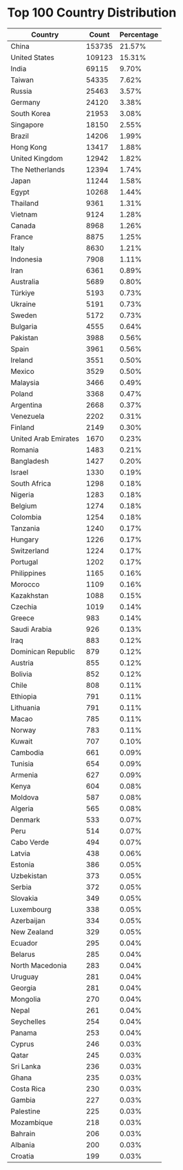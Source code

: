 # Top 100 Country Distribution
| Country | Count | Percentage |
|----|----|----|
| China | 153735 | 21.57% |
| United States | 109123 | 15.31% |
| India | 69115 | 9.70% |
| Taiwan | 54335 | 7.62% |
| Russia | 25463 | 3.57% |
| Germany | 24120 | 3.38% |
| South Korea | 21953 | 3.08% |
| Singapore | 18150 | 2.55% |
| Brazil | 14206 | 1.99% |
| Hong Kong | 13417 | 1.88% |
| United Kingdom | 12942 | 1.82% |
| The Netherlands | 12394 | 1.74% |
| Japan | 11244 | 1.58% |
| Egypt | 10268 | 1.44% |
| Thailand | 9361 | 1.31% |
| Vietnam | 9124 | 1.28% |
| Canada | 8968 | 1.26% |
| France | 8875 | 1.25% |
| Italy | 8630 | 1.21% |
| Indonesia | 7908 | 1.11% |
| Iran | 6361 | 0.89% |
| Australia | 5689 | 0.80% |
| Türkiye | 5193 | 0.73% |
| Ukraine | 5191 | 0.73% |
| Sweden | 5172 | 0.73% |
| Bulgaria | 4555 | 0.64% |
| Pakistan | 3988 | 0.56% |
| Spain | 3961 | 0.56% |
| Ireland | 3551 | 0.50% |
| Mexico | 3529 | 0.50% |
| Malaysia | 3466 | 0.49% |
| Poland | 3368 | 0.47% |
| Argentina | 2668 | 0.37% |
| Venezuela | 2202 | 0.31% |
| Finland | 2149 | 0.30% |
| United Arab Emirates | 1670 | 0.23% |
| Romania | 1483 | 0.21% |
| Bangladesh | 1427 | 0.20% |
| Israel | 1330 | 0.19% |
| South Africa | 1298 | 0.18% |
| Nigeria | 1283 | 0.18% |
| Belgium | 1274 | 0.18% |
| Colombia | 1254 | 0.18% |
| Tanzania | 1240 | 0.17% |
| Hungary | 1226 | 0.17% |
| Switzerland | 1224 | 0.17% |
| Portugal | 1202 | 0.17% |
| Philippines | 1165 | 0.16% |
| Morocco | 1109 | 0.16% |
| Kazakhstan | 1088 | 0.15% |
| Czechia | 1019 | 0.14% |
| Greece | 983 | 0.14% |
| Saudi Arabia | 926 | 0.13% |
| Iraq | 883 | 0.12% |
| Dominican Republic | 879 | 0.12% |
| Austria | 855 | 0.12% |
| Bolivia | 852 | 0.12% |
| Chile | 808 | 0.11% |
| Ethiopia | 791 | 0.11% |
| Lithuania | 791 | 0.11% |
| Macao | 785 | 0.11% |
| Norway | 783 | 0.11% |
| Kuwait | 707 | 0.10% |
| Cambodia | 661 | 0.09% |
| Tunisia | 654 | 0.09% |
| Armenia | 627 | 0.09% |
| Kenya | 604 | 0.08% |
| Moldova | 587 | 0.08% |
| Algeria | 565 | 0.08% |
| Denmark | 533 | 0.07% |
| Peru | 514 | 0.07% |
| Cabo Verde | 494 | 0.07% |
| Latvia | 438 | 0.06% |
| Estonia | 386 | 0.05% |
| Uzbekistan | 373 | 0.05% |
| Serbia | 372 | 0.05% |
| Slovakia | 349 | 0.05% |
| Luxembourg | 338 | 0.05% |
| Azerbaijan | 334 | 0.05% |
| New Zealand | 329 | 0.05% |
| Ecuador | 295 | 0.04% |
| Belarus | 285 | 0.04% |
| North Macedonia | 283 | 0.04% |
| Uruguay | 281 | 0.04% |
| Georgia | 281 | 0.04% |
| Mongolia | 270 | 0.04% |
| Nepal | 261 | 0.04% |
| Seychelles | 254 | 0.04% |
| Panama | 253 | 0.04% |
| Cyprus | 246 | 0.03% |
| Qatar | 245 | 0.03% |
| Sri Lanka | 236 | 0.03% |
| Ghana | 235 | 0.03% |
| Costa Rica | 230 | 0.03% |
| Gambia | 227 | 0.03% |
| Palestine | 225 | 0.03% |
| Mozambique | 218 | 0.03% |
| Bahrain | 206 | 0.03% |
| Albania | 200 | 0.03% |
| Croatia | 199 | 0.03% |
